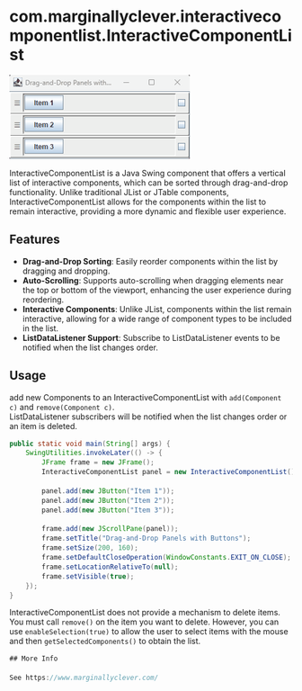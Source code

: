# com.marginallyclever.interactivecomponentlist.InteractiveComponentList

![img](2024-07-19-01.gif)

InteractiveComponentList is a Java Swing component that offers a vertical list of interactive 
components, which can be sorted through drag-and-drop functionality. Unlike traditional JList 
or JTable components, InteractiveComponentList allows for the components within the list to 
remain interactive, providing a more dynamic and flexible user experience.

## Features

- **Drag-and-Drop Sorting**: Easily reorder components within the list by dragging and dropping.
- **Auto-Scrolling**: Supports auto-scrolling when dragging elements near the top or bottom of the viewport, enhancing the user experience during reordering.
- **Interactive Components**: Unlike JList, components within the list remain interactive, allowing for a wide range of component types to be included in the list.
- **ListDataListener Support**: Subscribe to ListDataListener events to be notified when the list changes order.

## Usage

add new Components to an InteractiveComponentList with `add(Component c)` and `remove(Component c)`.  
ListDataListener subscribers will be notified when the list changes order or an item is deleted.

```java
public static void main(String[] args) {
    SwingUtilities.invokeLater(() -> {
        JFrame frame = new JFrame();
        InteractiveComponentList panel = new InteractiveComponentList();

        panel.add(new JButton("Item 1"));
        panel.add(new JButton("Item 2"));
        panel.add(new JButton("Item 3"));

        frame.add(new JScrollPane(panel));
        frame.setTitle("Drag-and-Drop Panels with Buttons");
        frame.setSize(200, 160);
        frame.setDefaultCloseOperation(WindowConstants.EXIT_ON_CLOSE);
        frame.setLocationRelativeTo(null);
        frame.setVisible(true);
    });
}
```

InteractiveComponentList does not provide a mechanism to delete items.  You must call <code>remove()</code> on the item you want to delete. 
However, you can use <code>enableSelection(true)</code> to allow the user to select items with the mouse and then <code>getSelectedComponents()</code> to obtain the list.

```java
## More Info

See https://www.marginallyclever.com/